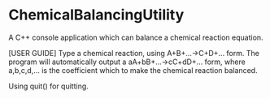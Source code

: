 # ChemicalBalancingUtility
A C++ console application which can balance a chemical reaction equation.

[USER GUIDE]
Type a chemical reaction, using A+B+...->C+D+... form. 
The program will automatically output a aA+bB+...->cC+dD+... form, where a,b,c,d,... is the coefficient which to make the chemical reaction balanced.

Using quit() for quitting.
